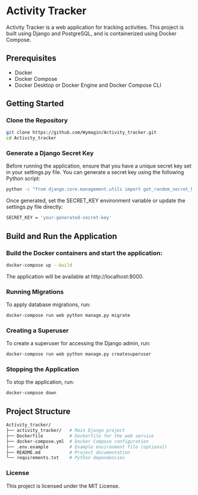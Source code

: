 # Activity Tracker

Activity Tracker is a web application for tracking activities. This project is built using Django and PostgreSQL, and is containerized using Docker Compose.

## Prerequisites

- Docker
- Docker Compose
- Docker Desktop or Docker Engine and Docker Compose CLI

## Getting Started

### Clone the Repository

```bash
git clone https://github.com/Wymagin/Activity_tracker.git
cd Activity_tracker
```
### Generate a Django Secret Key

Before running the application, ensure that you have a unique secret key set in your settings.py file. You can generate a secret key using the following Python script:

```bash
python -c "from django.core.management.utils import get_random_secret_key; print(get_random_secret_key())"
```

Once generated, set the SECRET_KEY environment variable or update the settings.py file directly:

```bash
SECRET_KEY = 'your-generated-secret-key'
```

## Build and Run the Application

### Build the Docker containers and start the application:

```bash
docker-compose up --build
```
The application will be available at http://localhost:8000.

### Running Migrations
To apply database migrations, run:

```bash
docker-compose run web python manage.py migrate
```

### Creating a Superuser

To create a superuser for accessing the Django admin, run:

```bash
docker-compose run web python manage.py createsuperuser
```
### Stopping the Application

To stop the application, run:
```bash
docker-compose down
```

## Project Structure

```bash
Activity_tracker/
├── activity_tracker/   # Main Django project
├── Dockerfile          # Dockerfile for the web service
├── docker-compose.yml  # Docker Compose configuration
├── .env.example        # Example environment file (optional)
├── README.md           # Project documentation
└── requirements.txt    # Python dependencies
```


### License
This project is licensed under the MIT License.

